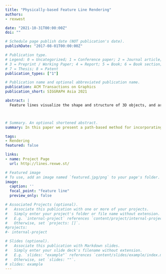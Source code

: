 ```yaml
---
title: "Physically-based Feature Line Rendering"
authors:
- rexwest

date: "2021-10-31T00:00:00Z"
doi: ""

# Schedule page publish date (NOT publication's date).
publishDate: "2017-08-01T00:00:00Z"

# Publication type.
# Legend: 0 = Uncategorized; 1 = Conference paper; 2 = Journal article;
# 3 = Preprint / Working Paper; 4 = Report; 5 = Book; 6 = Book section;
# 7 = Thesis; 8 = Patent
publication_types: ["1"]

# Publication name and optional abbreviated publication name.
publication: ACM Transactions on Graphics
publication_short: SIGGRAPH Asia 2021

abstract: |
  Feature lines visualize the shape and structure of 3D objects, and are an essential component of many non-photorealistic rendering styles. Existing feature line rendering methods, however, are only able to render feature lines in limited contexts, such as on immediately visible surfaces or in specular reflections. We present a novel, path-based method for feature line rendering that allows for the accurate rendering of feature lines in the presence of complex physical phenomena such as glossy reflection, depth-of-field, and dispersion. Our key insight is that feature lines can be modeled as view-dependent light sources. These light sources can be sampled as a part of ordinary paths, and seamlessly integrate into existing physically-based rendering methods. We illustrate the effectiveness of our method in several real-world rendering scenarios with a variety of different physical phenomena.



# Summary. An optional shortened abstract.
summary: In this paper we present a path-based method for incorporating feature lines into physically-based rendering by modeling them as view-dependent, implicit light sources.

tags:
- Rendering
featured: false

links:
- name: Project Page
  url: http://lines.rexwe.st/

# Featured image
# To use, add an image named `featured.jpg/png` to your page's folder. 
image:
  caption: ''
  focal_point: "feature line"
  preview_only: false

# Associated Projects (optional).
#   Associate this publication with one or more of your projects.
#   Simply enter your project's folder or file name without extension.
#   E.g. `internal-project` references `content/project/internal-project/index.md`.
#   Otherwise, set `projects: []`.
#projects:
#- internal-project

# Slides (optional).
#   Associate this publication with Markdown slides.
#   Simply enter your slide deck's filename without extension.
#   E.g. `slides: "example"` references `content/slides/example/index.md`.
#   Otherwise, set `slides: ""`.
# slides: example
---
```




